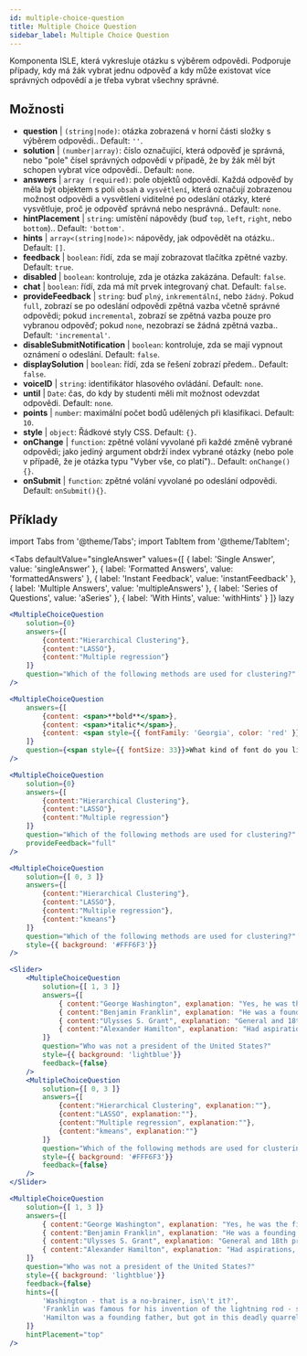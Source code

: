 ```yaml
---
id: multiple-choice-question 
title: Multiple Choice Question
sidebar_label: Multiple Choice Question
---
```


Komponenta ISLE, která vykresluje otázku s výběrem odpovědi. Podporuje případy, kdy má žák vybrat jednu odpověď a kdy může existovat více správných odpovědí a je třeba vybrat všechny správné.

## Možnosti

* __question__ | `(string|node)`: otázka zobrazená v horní části složky s výběrem odpovědi.. Default: `''`.
* __solution__ | `(number|array)`: číslo označující, která odpověď je správná, nebo "pole" čísel správných odpovědí v případě, že by žák měl být schopen vybrat více odpovědí.. Default: `none`.
* __answers__ | `array (required)`: pole objektů odpovědí. Každá odpověď by měla být objektem s poli `obsah` a `vysvětlení`, která označují zobrazenou možnost odpovědi a vysvětlení viditelné po odeslání otázky, které vysvětluje, proč je odpověď správná nebo nesprávná.. Default: `none`.
* __hintPlacement__ | `string`: umístění nápovědy (buď `top`, `left`, `right`, nebo `bottom`).. Default: `'bottom'`.
* __hints__ | `array<(string|node)>`: nápovědy, jak odpovědět na otázku.. Default: `[]`.
* __feedback__ | `boolean`: řídí, zda se mají zobrazovat tlačítka zpětné vazby. Default: `true`.
* __disabled__ | `boolean`: kontroluje, zda je otázka zakázána. Default: `false`.
* __chat__ | `boolean`: řídí, zda má mít prvek integrovaný chat. Default: `false`.
* __provideFeedback__ | `string`: buď `plný`, `inkrementální`, nebo `žádný`. Pokud `full`, zobrazí se po odeslání odpovědi zpětná vazba včetně správné odpovědi; pokud `incremental`, zobrazí se zpětná vazba pouze pro vybranou odpověď; pokud `none`, nezobrazí se žádná zpětná vazba.. Default: `'incremental'`.
* __disableSubmitNotification__ | `boolean`: kontroluje, zda se mají vypnout oznámení o odeslání. Default: `false`.
* __displaySolution__ | `boolean`: řídí, zda se řešení zobrazí předem.. Default: `false`.
* __voiceID__ | `string`: identifikátor hlasového ovládání. Default: `none`.
* __until__ | `Date`: čas, do kdy by studenti měli mít možnost odevzdat odpovědi. Default: `none`.
* __points__ | `number`: maximální počet bodů udělených při klasifikaci. Default: `10`.
* __style__ | `object`: Řádkové styly CSS. Default: `{}`.
* __onChange__ | `function`: zpětné volání vyvolané při každé změně vybrané odpovědi; jako jediný argument obdrží index vybrané otázky (nebo pole v případě, že je otázka typu "Vyber vše, co platí").. Default: `onChange(){}`.
* __onSubmit__ | `function`: zpětné volání vyvolané po odeslání odpovědi. Default: `onSubmit(){}`.


## Příklady

import Tabs from '@theme/Tabs';
import TabItem from '@theme/TabItem';

<Tabs
    defaultValue="singleAnswer"
    values={[
        { label: 'Single Answer', value: 'singleAnswer' },
        { label: 'Formatted Answers', value: 'formattedAnswers' },
        { label: 'Instant Feedback', value: 'instantFeedback' },
        { label: 'Multiple Answers', value: 'multipleAnswers' },
        { label: 'Series of Questions', value: 'aSeries' },
        { label: 'With Hints', value: 'withHints' }
    ]}
    lazy
>

<TabItem value="singleAnswer">

```jsx live
<MultipleChoiceQuestion
    solution={0}
    answers={[
        {content:"Hierarchical Clustering"},
        {content:"LASSO"},
        {content:"Multiple regression"}
    ]}
    question="Which of the following methods are used for clustering?"
/>
```

</TabItem>

<TabItem value="formattedAnswers" >

```jsx live
<MultipleChoiceQuestion
    answers={[
        {content: <span>**bold**</span>},
        {content: <span>*italic*</span>},
        {content: <span style={{ fontFamily: 'Georgia', color: 'red' }}>styled</span>}
    ]}
    question={<span style={{ fontSize: 33}}>What kind of font do you like the most?</span>}
/>
```

</TabItem>

<TabItem value="instantFeedback">

```jsx live
<MultipleChoiceQuestion
    solution={0}
    answers={[
        {content:"Hierarchical Clustering"},
        {content:"LASSO"},
        {content:"Multiple regression"}
    ]}
    question="Which of the following methods are used for clustering?"
    provideFeedback="full"
/>
```

</TabItem>

<TabItem value="multipleAnswers">

```jsx live
<MultipleChoiceQuestion
    solution={[ 0, 3 ]}
    answers={[
        {content:"Hierarchical Clustering"},
        {content:"LASSO"},
        {content:"Multiple regression"},
        {content:"kmeans"}
    ]}
    question="Which of the following methods are used for clustering?"
    style={{ background: '#FFF6F3'}}
/>
```

</TabItem>

<TabItem value="aSeries">

```jsx live
<Slider>
    <MultipleChoiceQuestion
        solution={[ 1, 3 ]}
        answers={[
            { content:"George Washington", explanation: "Yes, he was the first president." },
            { content:"Benjamin Franklin", explanation: "He was a founding father."},
            { content:"Ulysses S. Grant", explanation: "General and 18th president." },
            { content:"Alexander Hamilton", explanation: "Had aspirations, but died in a duel." }
        ]}
        question="Who was not a president of the United States?"
        style={{ background: 'lightblue'}}
        feedback={false}
    />
    <MultipleChoiceQuestion
        solution={[ 0, 3 ]}
        answers={[
            {content:"Hierarchical Clustering", explanation:""},
            {content:"LASSO", explanation:""},
            {content:"Multiple regression", explanation:""},
            {content:"kmeans", explanation:""}
        ]}
        question="Which of the following methods are used for clustering?"
        style={{ background: '#FFF6F3'}}
        feedback={false}
    />
</Slider>
```

</TabItem>

<TabItem value="withHints">

```jsx live
<MultipleChoiceQuestion
    solution={[ 1, 3 ]}
    answers={[
        { content:"George Washington", explanation: "Yes, he was the first president." },
        { content:"Benjamin Franklin", explanation: "He was a founding father."},
        { content:"Ulysses S. Grant", explanation: "General and 18th president." },
        { content:"Alexander Hamilton", explanation: "Had aspirations, but died in a duel." }
    ]}
    question="Who was not a president of the United States?"
    style={{ background: 'lightblue'}}
    feedback={false}
    hints={[
        'Washington - that is a no-brainer, isn\'t it?',
        'Franklin was famous for his invention of the lightning rod - so why become more?',
        'Hamilton was a founding father, but got in this deadly quarrel with Aaron Burr.',
    ]}
    hintPlacement="top"
/>
```

</TabItem>

</Tabs>

